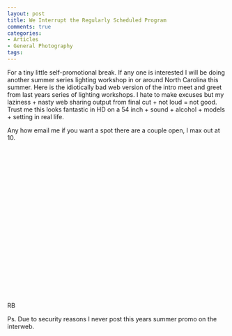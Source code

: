 ```yaml
---
layout: post
title: We Interrupt the Regularly Scheduled Program
comments: true
categories:
- Articles
- General Photography
tags:
---
```

For a tiny little self-promotional break. If any one is interested I will be doing another summer series lighting workshop in or around North Carolina this summer. Here is the idiotically bad web version of the intro meet and greet from last years series of lighting workshops. I hate to make excuses but my laziness + nasty web sharing output from final cut + not loud = not good. Trust me this looks fantastic in HD on a 54 inch + sound + alcohol + models + setting in real life.

Any how email me if you want a spot there are a couple open, I max out at 10.

<object classid="clsid:d27cdb6e-ae6d-11cf-96b8-444553540000" width="560" height="340" codebase="http://download.macromedia.com/pub/shockwave/cabs/flash/swflash.cab#version=6,0,40,0"><param name="allowFullScreen" value="true" /><param name="allowscriptaccess" value="always" /><param name="src" value="http://www.youtube.com/v/bD7sdLqniAA&amp;hl=en&amp;fs=1&amp;" /><param name="allowfullscreen" value="true" /><embed type="application/x-shockwave-flash" width="560" height="340" src="http://www.youtube.com/v/bD7sdLqniAA&amp;hl=en&amp;fs=1&amp;" allowscriptaccess="always" allowfullscreen="true"></embed></object>

RB

Ps. Due to security reasons I never post this years summer promo on the interweb.